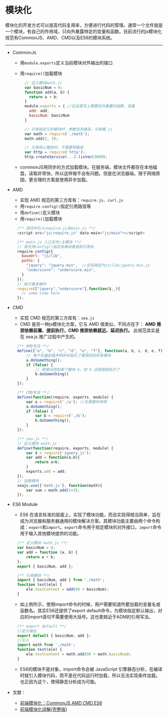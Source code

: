 # 模块化

模块化的开发方式可以提高代码复用率，方便进行代码的管理。通常一个文件就是一个模块，有自己的作用域，只向外暴露特定的变量和函数。目前流行的js模块化规范有CommonJS、AMD、CMD以及ES6的模块系统。

---

- CommonJs
  - 用`module.exports`定义当前模块对外输出的接口
  - 用`require()`加载模块

    ```js
      // 定义模块math.js
      var basicNum = 0;
      function add(a, b) {
        return a + b;
      }
      module.exports = { //在这里写上需要向外暴露的函数、变量
        add: add,
        basicNum: basicNum
      }

      // 引用自定义的模块时，参数包含路径，可省略.js
      var math = require('./math');
      math.add(2, 5);

      // 引用核心模块时，不需要带路径
      var http = require('http');
      http.createService(...).listen(3000);
    ```

  - commonJS用同步的方式加载模块。在服务端，模块文件都存在本地磁盘，读取非常快，所以这样做不会有问题。但是在浏览器端，限于网络原因，更合理的方案是使用异步加载。

- AMD
  - 实现 AMD 规范的第三方库有：`require.js`、`curl.js`
  - 用`require.config()`指定引用路径等
  - 用`define()`定义模块
  - 用`require()`加载模块

  ```js
    /** 网页中引入require.js及main.js **/
    <script src="js/require.js" data-main="js/main"></script>

    /** main.js 入口文件/主模块 **/
    // 首先用config()指定各模块路径和引用名
    require.config({
      baseUrl: "js/lib",
      paths: {
        "jquery": "jquery.min",  //实际路径为js/lib/jquery.min.js
        "underscore": "underscore.min",
      }
    });
    // 执行基本操作
    require(["jquery","underscore"],function($,_){
      // some code here
    });

  ```

- CMD
  - 实现 CMD 规范的第三方库有：`sea.js`
  - CMD 是另一种js模块化方案，它与 AMD 很类似，不同点在于： **AMD 推崇依赖前置、提前执行，CMD 推崇依赖就近、延迟执行。** 此规范其实是在 sea.js 推广过程中产生的。
  
  ```js
    /** AMD写法 **/
    define(["a", "b", "c", "d", "e", "f"], function(a, b, c, d, e, f) { 
        // 等于在最前面声明并初始化了要用到的所有模块
        a.doSomething();
        if (false) {
            // 即便没用到某个模块 b，但 b 还是提前执行了
            b.doSomething()
        } 
    });

    /** CMD写法 **/
    define(function(require, exports, module) {
        var a = require('./a'); //在需要时申明
        a.doSomething();
        if (false) {
            var b = require('./b');
            b.doSomething();
        }
    });

    /** sea.js **/
    // 定义模块 math.js
    define(function(require, exports, module) {
        var $ = require('jquery.js');
        var add = function(a,b){
            return a+b;
        }
        exports.add = add;
    });
    // 加载模块
    seajs.use(['math.js'], function(math){
        var sum = math.add(1+2);
    });
  ```

- ES6 Module
  - ES6 在语言标准的层面上，实现了模块功能，而且实现得相当简单，旨在成为浏览器和服务器通用的模块解决方案。其模块功能主要由两个命令构成：`export`和`import`。`export`命令用于规定模块的对外接口，`import`命令用于输入其他模块提供的功能。
  
  ```js
    /** 定义模块 math.js **/
    var basicNum = 0;
    var add = function (a, b) {
        return a + b;
    };
    export { basicNum, add };

    /** 引用模块 **/
    import { basicNum, add } from './math';
    function test(ele) {
        ele.textContent = add(99 + basicNum);
    }
  ```

  - 如上例所示，使用import命令的时候，用户需要知道所要加载的变量名或函数名。其实ES6还提供了export default命令，为模块指定默认输出，对应的import语句不需要使用大括号。这也更趋近于ADM的引用写法。

  ```js
    /** export default **/
    //定义输出
    export default { basicNum, add };
    //引入
    import math from './math';
    function test(ele) {
        ele.textContent = math.add(99 + math.basicNum);
    }
  ```

  - ES6的模块不是对象，import命令会被 JavaScript 引擎静态分析，在编译时就引入模块代码，而不是在代码运行时加载，所以无法实现条件加载。也正因为这个，使得静态分析成为可能。

- 文献：
  - [前端模块化：CommonJS,AMD,CMD,ES6](https://juejin.cn/post/6844903576309858318)
  - [前端模块化详解(完整版)](https://juejin.cn/post/6844903744518389768)


